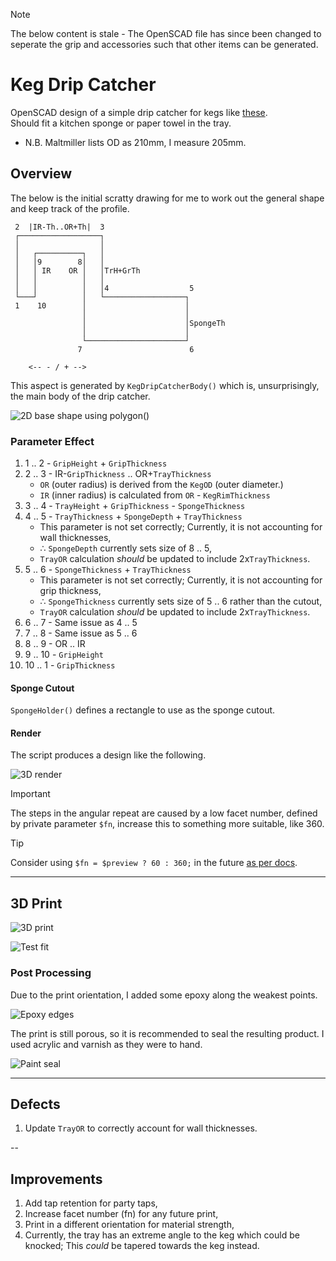 > [!NOTE]
> The below content is stale - The OpenSCAD file has since been changed to seperate the grip and accessories such that other items can be generated.

# Keg Drip Catcher

OpenSCAD design of a simple drip catcher for kegs like [these](https://www.themaltmiller.co.uk/product/new-aeb-19-litre-stainless-keg-tall-keg/).  
Should fit a kitchen sponge or paper towel in the tray.

- N.B. Maltmiller lists OD as 210mm, I measure 205mm.

## Overview

The below is the initial scratty drawing for me to work out the general shape and keep track of the profile.

```
 2  |IR-Th..OR+Th|  3
 ┌──────────────────┐
 │                  │
 │   ┌──────────┐   │
 │   │9        8│   │
 │   │ IR    OR │   │TrH+GrTh
 │   │          │   │
 │   │          │   │4                  5
 └───┘          │   └──────────────────┐
 1    10        │                      │
                │                      │
                │                      │SpongeTh
                │                      │
                └──────────────────────┘
               7                        6

    <-- - / + -->
```

This aspect is generated by `KegDripCatcherBody()` which is, unsurprisingly, the main body of the drip catcher.

![2D base shape using polygon()](./assets/base_shape.png)

### Parameter Effect

1. 1 .. 2 - `GripHeight` + `GripThickness`
1. 2 .. 3 - IR-`GripThickness` .. OR+`TrayThickness`
   - `OR` (outer radius) is derived from the `KegOD` (outer diameter.)
   - `IR` (inner radius) is calculated from `OR` - `KegRimThickness`
1. 3 .. 4 - `TrayHeight` + `GripThickness` - `SpongeThickness`
1. 4 .. 5 - `TrayThickness` + `SpongeDepth` + `TrayThickness` 
   - This parameter is not set correctly; Currently, it is not accounting for wall thicknesses,
   - ∴ `SpongeDepth` currently sets size of 8 .. 5,
   - `TrayOR` calculation *should* be updated to include 2x`TrayThickness`.
1. 5 .. 6 - `SpongeThickness` + `TrayThickness`
   - This parameter is not set correctly; Currently, it is not accounting for grip thickness,
   - ∴ `SpongeThickness` currently sets size of 5 .. 6 rather than the cutout,
   - `TrayOR` calculation *should* be updated to include 2x`TrayThickness`.
1. 6 .. 7 - Same issue as 4 .. 5
1. 7 .. 8 - Same issue as 5 .. 6
1. 8 .. 9 - OR .. IR
1. 9 .. 10 - `GripHeight`
1. 10 .. 1 - `GripThickness`

#### Sponge Cutout

`SpongeHolder()` defines a rectangle to use as the sponge cutout.

#### Render

The script produces a design like the following.

![3D render](./assets/initial_render.png)

> [!IMPORTANT]
> The steps in the angular repeat are caused by a low facet number, defined by private parameter `$fn`, increase this to something more suitable, like 360.

> [!TIP]
>Consider using `$fn = $preview ? 60 : 360;` in the future [as per docs](https://en.wikibooks.org/wiki/OpenSCAD_User_Manual/Other_Language_Features).

---

## 3D Print

![3D print](./assets/initial_print.jpg)

![Test fit](./assets/test_fit.jpg)

### Post Processing

Due to the print orientation, I added some epoxy along the weakest points.

![Epoxy edges](./assets/epoxy_edges.jpg)

The print is still porous, so it is recommended to seal the resulting product. I used acrylic and varnish as they were to hand.

![Paint seal](./assets/paint_seal.jpg)

---

## Defects

1. Update `TrayOR` to correctly account for wall thicknesses.

--

## Improvements

1. Add tap retention for party taps,
1. Increase facet number (fn) for any future print,
1. Print in a different orientation for material strength,
1. Currently, the tray has an extreme angle to the keg which could be knocked; This *could* be tapered towards the keg instead.
